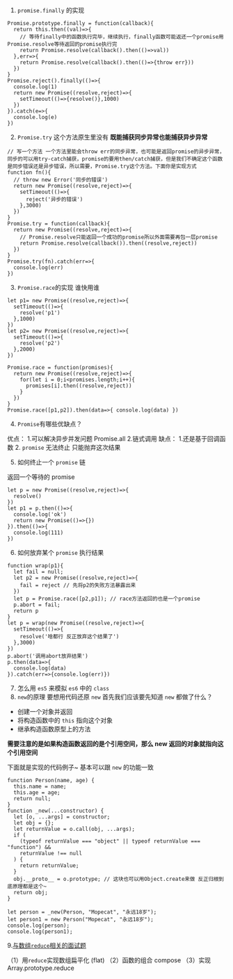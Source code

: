 1. `promise.finally` 的实现

```
Promise.prototype.finally = function(callback){
  return this.then((val)=>{
    // 等待finally中的函数执行完毕，继续执行，finally函数可能返还一个promise用Promise.resolve等待返回的promise执行完
    return Promise.resolve(callback().then(()=>val))
  },err=>{
    return Promise.resolve(callback().then(()=>{throw err}))
  })
}
Promise.reject().finally(()=>{
  console.log(1)
  return new Promise((resolve,reject)=>{
    setTimeout(()=>{resolve()},1000)
  })
}).catch(e=>{
  console.log(e)
})
```

2. `Promise.try` 这个方法原生里没有 **既能捕获同步异常也能捕获异步异常**

```
// 写一个方法 一个方法里能会throw err的同步异常，也可能是返回promise的异步异常，同步的可以用try-catch捕获，promise的要用then/catch捕获，但是我们不确定这个函数是同步错误还是异步错误，所以需要，Promise.try这个方法。下面你是实现方式
function fn(){
  // throw new Error('同步的错误')
  return new Promise((resolve,reject)=>{
    setTimeout(()=>{
      reject('异步的错误')
    },3000)
  })
}
Promise.try = function(callback){
  return new Promise((resolve,reject)=>{
    // Promise.resolve只能返回一个成功的promise所以外面需要再包一层promise
    return Promise.resolve(callback()).then((resolve,reject))
  })
}
Promise.try(fn).catch(err=>{
  console.log(err)
})
```

3. `Promise.race`的实现 谁快用谁

```
let p1= new Promise((resolve,reject)=>{
  setTimeout(()=>{
    resolve('p1')
  },1000)
})
let p2= new Promise((resolve,reject)=>{
  setTimeout(()=>{
    resolve('p2')
  },2000)
})

Promise.race = function(promises){
  return new Promise((resolve,reject)=>{
    for(let i = 0;i<promises.length;i++){
      promises[i].then((resolve,reject))
    }
  })
}
Promise.race([p1,p2]).then(data=>{ console.log(data) })
```

4. `Promise`有哪些优缺点？

优点： 1.可以解决异步并发问题 Promise.all 2.链式调用
缺点： 1.还是基于回调函数 2. `promise` 无法终止 只能抛弃这次结果

5. 如何终止一个 `promise` 链

返回一个等待的 promise

```
let p = new Promise((resolve,reject)=>{
  resolve()
})
let p1 = p.then(()=>{
  console.log('ok')
  return new Promise(()=>{})
}).then(()=>{
  console.log(111)
})
```

6. 如何放弃某个 `promise` 执行结果

```
function wrap(p1){
  let fail = null;
  let p2 = new Promise((resolve,reject)=>{
    fail = reject // 先将p2的失败方法暴露出来
  })
  let p = Promise.race([p2,p1]); // race方法返回的也是一个promise
  p.abort = fail;
  return p
}
let p = wrap(new Promise((resolve,reject)=>{
  setTimeout(()=>{
    resolve('啥都行 反正放弃这个结果了')
  },3000)
})
p.abort('调用abort放弃结果')
p.then(data=>{
  console.log(data)
}).catch(err=>{console.log(err)})
```

7. 怎么用 `es5` 来模拟 `es6` 中的 `class`
8. `new`的原理
   要想用代码还原 `new` 首先我们应该要先知道 `new` 都做了什么？

- 创建一个对象并返回
- 将构造函数中的 `this` 指向这个对象
- 继承构造函数原型上的方法

**需要注意的是如果构造函数返回的是个引用空间，那么 new 返回的对象就指向这个引用空间**

下面就是实现的代码例子~ 基本可以跟 `new` 的功能一致

```
function Person(name, age) {
  this.name = name;
  this.age = age;
  return null;
}
function _new(...constructor) {
  let [o, ...args] = constructor;
  let obj = {};
  let returnValue = o.call(obj, ...args);
  if (
    (typeof returnValue === "object" || typeof returnValue === "function") &&
    returnValue !== null
  ) {
    return returnValue;
  }
  obj.__proto__ = o.prototype; // 这块也可以用Object.create来做 反正归根到底原理都是这个~
  return obj;
}

let person = _new(Person, "Mopecat", "永远18岁");
let person1 = new Person("Mopecat", "永远18岁");
console.log(person);
console.log(person1);
```

9.[与数组`reduce`相关的面试题][1]

（1）用`reduce`实现数组扁平化 (flat)
（2）函数的组合 compose
（3）实现 Array.prototype.reduce

[1]: ./reduce.js
